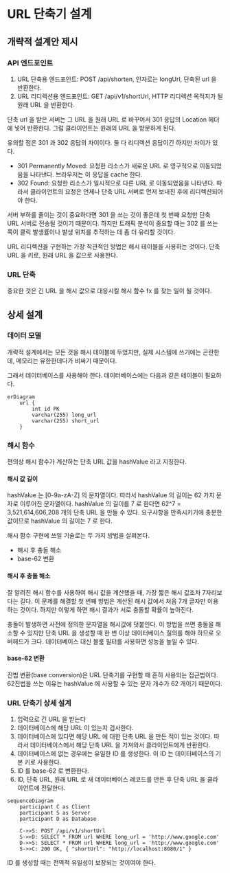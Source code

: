 # URL 단축기 설계

## 개략적 설계안 제시

### API 엔드포인트

1. URL 단축용 엔드포인트: POST /api/shorten, 인자로는 longUrl, 단축된 url 을 반환한다.
2. URL 리디렉션용 엔드포인트: GET /api/v1/shortUrl, HTTP 리디렉션 목적지가 될 원래 URL 을 반환한다.

단축 url 을 받은 서버는 그 URL 을 원래 URL 로 바꾸어서 301 응답의 Location 헤더에 넣어 반환한다. 그럼 클라이언트는 원래의 URL 을 방문하게 된다.

유의할 점은 301 과 302 응답의 차이이다. 둘 다 리디렉션 응답이긴 하지만 차이가 있다.

- 301 Permanently Moved: 요청한 리소스가 새로운 URL 로 영구적으로 이동되었음을 나타낸다. 브라우저는 이 응답을 cache 한다.
- 302 Found: 요청한 리소스가 일시적으로 다른 URL 로 이동되었음을 나타낸다. 따라서 클라이언트의 요청은 언제나 단축 URL 서버로 먼저 보내진 후에 리디렉션되어야 한다.

서버 부하를 줄이는 것이 중요하다면 301 을 쓰는 것이 좋은데 첫 번째 요청만 단축 URL 서버로 전송될 것이기 때문이다.
하지만 트래픽 분석이 중요할 때는 302 를 쓰는 쪽이 클릭 발생률이나 발생 위치를 추적하는 데 좀 더 유리할 것이다.

URL 리디렉션을 구현하는 가장 직관적인 방법은 해시 테이블을 사용하는 것이다. 단축 URL 을 키로, 원래 URL 을 값으로 사용한다.

### URL 단축

중요한 것은 긴 URL 을 해시 값으로 대응시킬 해시 함수 fx 를 찾는 일이 될 것이다.

## 상세 설계

### 데이터 모델

개략적 설계에서는 모든 것을 해시 테이블에 두었지만, 실제 시스템에 쓰기에는 곤란한데, 메모리는 유한한데다가 비싸기 때문이다.

그래서 데이터베이스를 사용해야 한다. 데이터베이스에는 다음과 같은 테이블이 필요하다.

```mermaid
erDiagram
    url {
        int id PK
        varchar(255) long_url
        varchar(255) short_url
    }
```

### 해시 함수

편의상 해시 함수가 계산하는 단축 URL 값을 hashValue 라고 지칭한다.

#### 해시 값 길이

hashValue 는 [0-9a-zA-Z] 의 문자열이다. 따라서 hashValue 의 길이는 62 가지 문자로 이루어진 문자열이다.
hashValue 의 길이를 7 로 한다면 62^7 = 3,521,614,606,208 개의 단축 URL 을 만들 수 있다. 요구사항을 만족시키기에 충분한 값이므로
hashValue 의 길이는 7 로 한다.

해시 함수 구현에 쓰일 기술로는 두 가지 방법을 살펴본다.

- 해시 후 충돌 해소
- base-62 변환

#### 해시 후 충돌 해소

잘 알려진 해시 함수를 사용하여 해시 값을 계산했을 때, 가장 짧은 해시 값조차 7자리보다는 길다. 이 문제를 해결할 첫 번째 방법은
계산된 해시 값에서 처음 7개 글자만 이용하는 것이다. 하지만 이렇게 하면 해시 결과가 서로 충돌할 확률이 높아진다.

충돌이 발생하면 사전에 정의한 문자열을 해시값에 덧붙인다. 이 방법을 쓰면 충돌을 해소할 수 있지만 단축 URL 을 생성할 때 한 번 이상
데이터베이스 질의를 해야 하므로 오버헤드가 크다. 데이터베이스 대신 블룸 필터를 사용하면 성능을 높일 수 있다.

#### base-62 변환

진법 변환(base conversion)은 URL 단축기를 구현할 때 흔히 사용되는 접근법이다. 62진법을 쓰는 이유는 hashValue 에 사용할 수 있는 문자 개수가 62 개이기 때문이다.

### URL 단축기 상세 설계

1. 입력으로 긴 URL 을 받는다
2. 데이터베이스에 해당 URL 이 있는지 검사한다.
3. 데이터베이스에 있다면 해당 URL 에 대한 단축 URL 을 만든 적이 있는 것이다. 따라서 데이터베이스에서 해당 단축 URL 을 가져와서 클라이언트에게 반환한다.
4. 데이터베이스에 없는 경우에는 유일한 ID 를 생성한다. 이 ID 는 데이터베이스의 기본 키로 사용한다.
5. ID 를 base-62 로 변환한다.
6. ID, 단축 URL, 원래 URL 로 새 데이터베이스 레코드를 만든 후 단축 URL 을 클라이언트에 전달한다.

```mermaid
sequenceDiagram
    participant C as Client
    participant S as Server
    participant D as Database

    C->>S: POST /api/v1/shortUrl
    S->>D: SELECT * FROM url WHERE long_url = 'http://www.google.com'
    D->>S: SELECT * FROM url WHERE long_url = 'http://www.google.com'
    S->>C: 200 OK, { "shortUrl": "http://localhost:8080/1" }
```

ID 를 생성할 때는 전역적 유일성이 보장되는 것이여야 한다.
